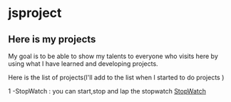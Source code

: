 # jsproject
## Here is my projects 
My goal is to be able to show my talents to everyone who visits here by using what I have learned and developing projects.


Here is the list of projects(I'll add to the list when I started to do projects )

1 -StopWatch : you can start,stop and lap the stopwatch [StopWatch](https://github.com/enesbytmr/jsproject/tree/main/countdowntime)
